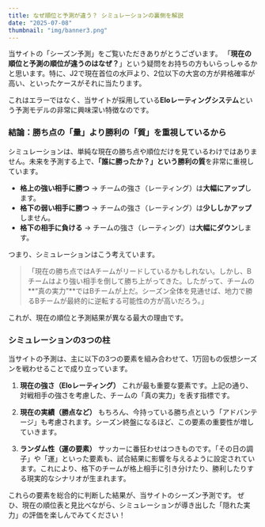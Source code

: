 ```yaml
---
title: なぜ順位と予測が違う？ シミュレーションの裏側を解説
date: "2025-07-08"
thumbnail: "img/banner3.png"
---
```


当サイトの「シーズン予測」をご覧いただきありがとうございます。
「**現在の順位と予測の順位が違うのはなぜ？**」という疑問をお持ちの方もいらっしゃるかと思います。特に、J2で現在首位の水戸より、2位以下の大宮の方が昇格確率が高い、といったケースがそれに当たります。

これはエラーではなく、当サイトが採用している**Eloレーティングシステム**という予測モデルの非常に興味深い特徴なのです。

### 結論：勝ち点の「量」より勝利の「質」を重視しているから

シミュレーションは、単純な現在の勝ち点や順位だけを見ているわけではありません。未来を予測する上で、**「誰に勝ったか？」という勝利の質**を非常に重視しています。

- **格上の強い相手に勝つ** → チームの強さ（レーティング）は**大幅にアップ**します。
- **格下の弱い相手に勝つ** → チームの強さ（レーティング）は**少ししかアップ**しません。
- **格下の相手に負ける** → チームの強さ（レーティング）は**大幅にダウン**します。

つまり、シミュレーションはこう考えています。

> 「現在の勝ち点ではAチームがリードしているかもしれない。しかし、Bチームはより強い相手を倒して勝ち上がってきた。したがって、チームの**“真の実力”**ではBチームが上だ。シーズン全体を見通せば、地力で勝るBチームが最終的に逆転する可能性の方が高いだろう。」

これが、現在の順位と予測結果が異なる最大の理由です。

### シミュレーションの3つの柱

当サイトの予測は、主に以下の3つの要素を組み合わせて、1万回もの仮想シーズンを戦わせることで成り立っています。

1.  **現在の強さ（Eloレーティング）**
    これが最も重要な要素です。上記の通り、対戦相手の強さを考慮した、チームの「真の実力」を表す指標です。

2.  **現在の実績（勝点など）**
    もちろん、今持っている勝ち点という「アドバンテージ」も考慮されます。シーズン終盤になるほど、この要素の重要性が増していきます。

3.  **ランダム性（運の要素）**
    サッカーに番狂わせはつきものです。「その日の調子」や「運」といった要素も、試合結果に影響を与えるように設定されています。これにより、格下のチームが格上相手に引き分けたり、勝利したりする現実的なシナリオが生まれます。

これらの要素を総合的に判断した結果が、当サイトのシーズン予測です。
ぜひ、現在の順位表と見比べながら、シミュレーションが導き出した「隠れた実力」の評価を楽しんでみてください！